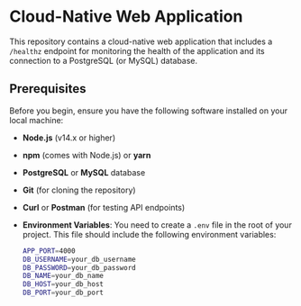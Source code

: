 # Cloud-Native Web Application

This repository contains a cloud-native web application that includes a `/healthz` endpoint for monitoring the health of the application and its connection to a PostgreSQL (or MySQL) database.

## Prerequisites

Before you begin, ensure you have the following software installed on your local machine:

- **Node.js** (v14.x or higher)
- **npm** (comes with Node.js) or **yarn**
- **PostgreSQL** or **MySQL** database
- **Git** (for cloning the repository)
- **Curl** or **Postman** (for testing API endpoints)
- **Environment Variables**: You need to create a `.env` file in the root of your project. This file should include the following environment variables:
  
  ```bash
  APP_PORT=4000
  DB_USERNAME=your_db_username
  DB_PASSWORD=your_db_password
  DB_NAME=your_db_name
  DB_HOST=your_db_host
  DB_PORT=your_db_port
